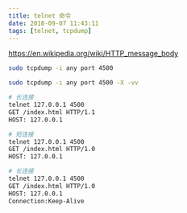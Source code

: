 ```yaml
---
title: telnet 命令
date: 2018-09-07 11:43:11
tags: [telnet, tcpdump]
---
```


<https://en.wikipedia.org/wiki/HTTP_message_body>

<!--more-->

```sh
sudo tcpdump -i any port 4500

sudo tcpdump -i any port 4500 -X -vv

# 长连接
telnet 127.0.0.1 4500
GET /index.html HTTP/1.1
HOST: 127.0.0.1

# 短连接
telnet 127.0.0.1 4500
GET /index.html HTTP/1.0
HOST: 127.0.0.1

# 长连接
telnet 127.0.0.1 4500
GET /index.html HTTP/1.0
HOST: 127.0.0.1
Connection:Keep-Alive
```